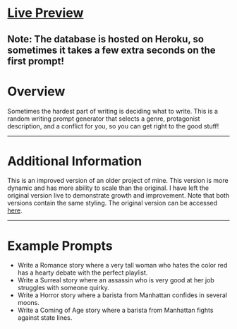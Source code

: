 # [Live Preview](https://orngepeel.github.io/writing-prompts-v2/)
Note: The database is hosted on Heroku, so sometimes it takes a few extra seconds on the first prompt!
---

# Overview
Sometimes the hardest part of writing is deciding what to write. This is a random writing prompt generator that selects a genre, protagonist description, and a conflict for you, so you can get right to the good stuff!

---

# Additional Information
This is an improved version of an older project of mine. This version is more dynamic and has more ability to scale than the original. I have left the original version live to demonstrate growth and improvement. Note that both versions contain the same styling. The original version can be accessed [here](https://github.com/orngepeel/writing-prompt-generator).

---

# Example Prompts
- Write a Romance story where a very tall woman who hates the color red has a hearty debate with the perfect playlist.
- Write a Surreal story where an assassin who is very good at her job struggles with someone quirky.
- Write a Horror story where a barista from Manhattan confides in several moons.
- Write a Coming of Age story where a barista from Manhattan fights against state lines.

